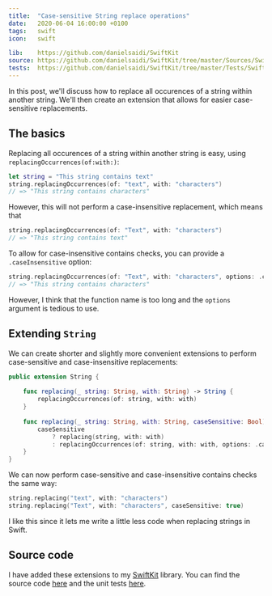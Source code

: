 ```yaml
---
title:  "Case-sensitive String replace operations"
date:   2020-06-04 16:00:00 +0100
tags:   swift
icon:   swift

lib:    https://github.com/danielsaidi/SwiftKit
source: https://github.com/danielsaidi/SwiftKit/tree/master/Sources/SwiftKit/Extensions/String
tests:  https://github.com/danielsaidi/SwiftKit/tree/master/Tests/SwiftKitTests/Extensions/String
---
```


In this post, we'll discuss how to replace all occurences of a string within another string. We'll then create an extension that allows for easier case-sensitive replacements.


## The basics

Replacing all occurences of a string within another string is easy, using `replacingOccurrences(of:with:)`:

```swift
let string = "This string contains text"
string.replacingOccurrences(of: "text", with: "characters")
// => "This string contains characters"
```

However, this will not perform a case-insensitive replacement, which means that

```swift
string.replacingOccurrences(of: "Text", with: "characters")
// => "This string contains text"
```

To allow for case-insensitive contains checks, you can provide a `.caseInsensitive` option:

```swift
string.replacingOccurrences(of: "Text", with: "characters", options: .caseInsensitive)
// => "This string contains characters"
```

However, I think that the function name is too long and the `options` argument is tedious to use.


## Extending `String`

We can create shorter and slightly more convenient extensions to perform case-sensitive and case-insensitive replacements:

```swift
public extension String {
    
    func replacing(_ string: String, with: String) -> String {
        replacingOccurrences(of: string, with: with)
    }
    
    func replacing(_ string: String, with: String, caseSensitive: Bool) -> String {
        caseSensitive
            ? replacing(string, with: with)
            : replacingOccurrences(of: string, with: with, options: .caseInsensitive)
    }
}
```

We can now perform case-sensitive and case-insensitive contains checks the same way:

```swift
string.replacing("text", with: "characters")
string.replacing("Text", with: "characters", caseSensitive: true)
```

I like this since it lets me write a little less code when replacing strings in Swift.


## Source code

I have added these extensions to my [SwiftKit]({{page.lib}}) library. You can find the source code [here]({{page.source}}) and the unit tests [here]({{page.tests}}).